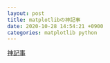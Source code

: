 ```yaml
---
layout: post
title: matplotlibの神記事
date: 2020-10-28 14:54:21 +0900
categories: matplotlib python
---
```


[神記事][qiita]

[qiita]: https://qiita.com/skotaro/items/01d66a8c9902a766a2c0
